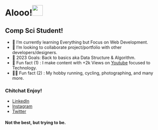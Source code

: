 # Alooo!<img src="https://media.giphy.com/media/hvRJCLFzcasrR4ia7z/giphy.gif" width="35px">

## Comp Sci Student!
- 🌱 I’m currently learning Everything but Focus on Web Development.
- 👯 I’m looking to collaborate project/portfolio with other developers/designers. 
- 🥅 2023 Goals: Back to basics aka Data Structure & Algorithm.
- 🤣 Fun fact (1) : I make content with +2k Views on <a target="_blank" href="https://www.youtube.com/@thesingkongman">Youtube</a> focused to Technology.
- 🏊‍♂️ Fun fact (2) : My hobby running, cycling, photographing, and many more.

### Chitchat Enjoy!
- <a target="_blank" href="https://linkedin.com/in/isalzufari">LinkedIn</a>
- <a target="_blank" href="https://www.instagram.com/isalzufari">Instagram</a>
- <a target="_blank" href="https://twitter/isalzufari">Twitter</a>

#### Not the best, but trying to be.
